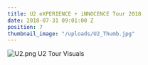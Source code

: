 ```yaml
---
title: U2 eXPERIENCE + iNNOCENCE Tour 2018
date: 2018-07-31 09:01:00 Z
position: 7
thumbnail_image: "/uploads/U2_Thumb.jpg"
---
```


![U2.png](/uploads/U2.png)
U2 Tour Visuals